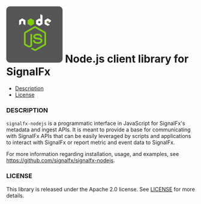 # ![](./img/integrations_nodejs.png) Node.js client library for SignalFx


- [Description](#description)
- [License](#license)


### DESCRIPTION

<code>signalfx-nodejs</code> is a programmatic interface in JavaScript for SignalFx's metadata and ingest APIs. It is meant to provide a base for communicating with SignalFx APIs that can be easily leveraged by scripts and applications to interact with SignalFx or report metric and event data to SignalFx.

For more information regarding installation, usage, and examples, see https://github.com/signalfx/signalfx-nodejs.



### LICENSE

This library is released under the Apache 2.0 license. See [LICENSE](https://github.com/signalfx/signalfx-nodejs/blob/master/LICENSE) for more details.
